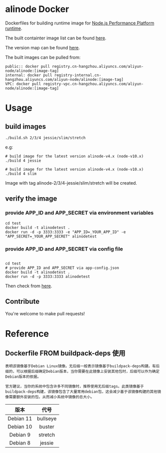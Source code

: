 # alinode Docker

Dockerfiles for building runtime image for [Node.js Performance Platform runtime](https://help.aliyun.com/product/60298.html).

The built containter image list can be found [here](https://help.aliyun.com/document_detail/65376.html).

The version map can be found [here](https://help.aliyun.com/document_detail/60811.html).

The built images can be pulled from:

```shell
public:: docker pull registry.cn-hangzhou.aliyuncs.com/aliyun-node/alinode:[image-tag]
internal: docker pull registry-internal.cn-hangzhou.aliyuncs.com/aliyun-node/alinode:[image-tag]
VPC: docker pull registry-vpc.cn-hangzhou.aliyuncs.com/aliyun-node/alinode:[image-tag]
```

# Usage

## build images

```shell
./build.sh 2/3/4 jessie/slim/stretch
```

e.g:

```shell
# build image for the latest version alinode-v4.x (node-v10.x)
./build 4 jessie

# build image for the latest version alinode-v4.x (node-v10.x)
./build 4 slim

```

Image with tag alinode-2/3/4-jessie/slim/stretch will be created.


## verify the image

### provide **APP_ID** and **APP_SECRET** via environment variables

```shell
cd test
docker build -t alinodetest .
docker run -d -p 3333:3333 -e "APP_ID=_YOUR_APP_ID" -e "APP_SECRET=_YOUR_APP_SECRET" alinodetest
```

### provide **APP_ID** and **APP_SECRET** via config file

```shell

cd test
# provide APP_ID and APP_SECRET via app-config.json
docker build -t alinodetest .
docker run -d -p 3333:3333 alinodetest
```

Then check from [here](https://node.console.aliyun.com).

## Contribute

You're welcome to make pull requests!

# Reference
## Dockerfile FROM buildpack-deps 使用
```
表明该镜像基于Debian Linux镜像。无后缀一般表示镜像基于buildpack-deps构建。有后缀的，可以根据后缀确定Debian版本，当你需要在此镜像上安装其他包时，后缀可以作为确定Debian版本的依据。

官方建议，当你的系统中包含许多不同镜像时，推荐使用无后缀tags。此类镜像基于buildpack-deps构建，该镜像包含了大量常用debian包，这会减少基于该镜像构建的其他镜像需要额外安装的包，从而减小系统中镜像的总大小。
```
| 版本 | 代号 |
| :----: | :----: |
| Debian 11 | bullseye |
| Debian 10 | buster |
| Debian 9 | stretch |
| Debian 8 | jessie |